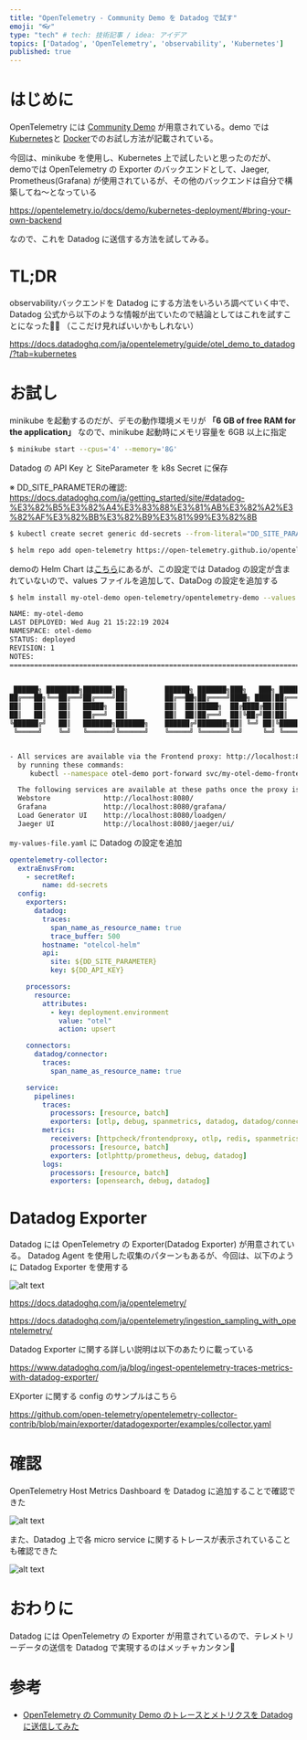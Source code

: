 ```yaml
---
title: "OpenTelemetry - Community Demo を Datadog で試す"
emoji: "👓"
type: "tech" # tech: 技術記事 / idea: アイデア
topics: ['Datadog', 'OpenTelemetry', 'observability', 'Kubernetes']
published: true
---
```


# はじめに

OpenTelemetry には [Community Demo](https://opentelemetry.io/ja/docs/demo/) が用意されている。demo では[Kubernetes](https://opentelemetry.io/docs/demo/kubernetes-deployment/)と [Docker](https://opentelemetry.io/docs/demo/docker-deployment/)でのお試し方法が記載されている。

今回は、minikube を使用し、Kubernetes 上で試したいと思ったのだが、
demoでは OpenTelemetry の Exporter のバックエンドとして、Jaeger, Prometheus(Grafana) が使用されているが、その他のバックエンドは自分で構築してね〜となっている

https://opentelemetry.io/docs/demo/kubernetes-deployment/#bring-your-own-backend

なので、これを Datadog に送信する方法を試してみる。


# TL;DR
observabilityバックエンドを Datadog にする方法をいろいろ調べていく中で、Datadog 公式から以下のような情報が出ていたので結論としてはこれを試すことになった😮‍💨
（ここだけ見ればいいかもしれない）

https://docs.datadoghq.com/ja/opentelemetry/guide/otel_demo_to_datadog/?tab=kubernetes


# お試し

minikube を起動するのだが、デモの動作環境メモリが
**「6 GB of free RAM for the application」** なので、minikube 起動時にメモリ容量を 6GB 以上に指定

```bash
$ minikube start --cpus='4' --memory='8G'
```

Datadog の API Key と SiteParameter を k8s Secret に保存

※ DD_SITE_PARAMETERの確認: https://docs.datadoghq.com/ja/getting_started/site/#datadog-%E3%82%B5%E3%82%A4%E3%83%88%E3%81%AB%E3%82%A2%E3%82%AF%E3%82%BB%E3%82%B9%E3%81%99%E3%82%8B
```bash
$ kubectl create secret generic dd-secrets --from-literal="DD_SITE_PARAMETER=<Your API Site>" --from-literal="DD_API_KEY=<Your API Key>"
```


```bash
$ helm repo add open-telemetry https://open-telemetry.github.io/opentelemetry-helm-charts
```

demoの Helm Chart は[こちら](https://github.com/open-telemetry/opentelemetry-helm-charts/blob/main/charts/opentelemetry-demo/values.yaml#L674)にあるが、この設定では Datadog の設定が含まれていないので、values ファイルを追加して、DataDog の設定を追加する

```bash
$ helm install my-otel-demo open-telemetry/opentelemetry-demo --values my-values-file.yaml

NAME: my-otel-demo
LAST DEPLOYED: Wed Aug 21 15:22:19 2024
NAMESPACE: otel-demo
STATUS: deployed
REVISION: 1
NOTES:
=======================================================================================


 ██████╗ ████████╗███████╗██╗         ██████╗ ███████╗███╗   ███╗ ██████╗
██╔═══██╗╚══██╔══╝██╔════╝██║         ██╔══██╗██╔════╝████╗ ████║██╔═══██╗
██║   ██║   ██║   █████╗  ██║         ██║  ██║█████╗  ██╔████╔██║██║   ██║
██║   ██║   ██║   ██╔══╝  ██║         ██║  ██║██╔══╝  ██║╚██╔╝██║██║   ██║
╚██████╔╝   ██║   ███████╗███████╗    ██████╔╝███████╗██║ ╚═╝ ██║╚██████╔╝
 ╚═════╝    ╚═╝   ╚══════╝╚══════╝    ╚═════╝ ╚══════╝╚═╝     ╚═╝ ╚═════╝


- All services are available via the Frontend proxy: http://localhost:8080
  by running these commands:
     kubectl --namespace otel-demo port-forward svc/my-otel-demo-frontendproxy 8080:8080

  The following services are available at these paths once the proxy is exposed:
  Webstore             http://localhost:8080/
  Grafana              http://localhost:8080/grafana/
  Load Generator UI    http://localhost:8080/loadgen/
  Jaeger UI            http://localhost:8080/jaeger/ui/
```


`my-values-file.yaml` に Datadog の設定を追加

```yaml:my-values-file.yaml
opentelemetry-collector:
  extraEnvsFrom:
    - secretRef:
        name: dd-secrets
  config:
    exporters:
      datadog:
        traces:
          span_name_as_resource_name: true
          trace_buffer: 500
        hostname: "otelcol-helm"
        api:
          site: ${DD_SITE_PARAMETER}
          key: ${DD_API_KEY}

    processors:
      resource:
        attributes:
          - key: deployment.environment
            value: "otel"
            action: upsert

    connectors:
      datadog/connector:
        traces:
          span_name_as_resource_name: true

    service:
      pipelines:
        traces:
          processors: [resource, batch]
          exporters: [otlp, debug, spanmetrics, datadog, datadog/connector]
        metrics:
          receivers: [httpcheck/frontendproxy, otlp, redis, spanmetrics, datadog/connector]
          processors: [resource, batch]
          exporters: [otlphttp/prometheus, debug, datadog]
        logs:
          processors: [resource, batch]
          exporters: [opensearch, debug, datadog]
```


# Datadog Exporter
Datadog には OpenTelemetry の Exporter(Datadog Exporter) が用意されている。
Datadog Agent を使用した収集のパターンもあるが、今回は、以下のように Datadog Exporter を使用する

![alt text](/images/otel-datadog-demo/datadog-exporter.png)

https://docs.datadoghq.com/ja/opentelemetry/


https://docs.datadoghq.com/ja/opentelemetry/ingestion_sampling_with_opentelemetry/


Datadog Exporter に関する詳しい説明は以下のあたりに載っている

https://www.datadoghq.com/ja/blog/ingest-opentelemetry-traces-metrics-with-datadog-exporter/

EXporter に関する config のサンプルはこちら

https://github.com/open-telemetry/opentelemetry-collector-contrib/blob/main/exporter/datadogexporter/examples/collector.yaml


# 確認

OpenTelemetry Host Metrics Dashboard を Datadog に追加することで確認できた

![alt text](/images/otel-datadog-demo/datadog-image-0.png)

また、Datadog 上で各 micro service に関するトレースが表示されていることも確認できた

![alt text](/images/otel-datadog-demo/datadog-image-1.png)

# おわりに
Datadog には OpenTelemetry の Exporter が用意されているので、テレメトリーデータの送信を Datadog で実現するのはメッチャカンタン🚀

# 参考
- [OpenTelemetry の Community Demo のトレースとメトリクスを Datadog に送信してみた](https://qiita.com/stanabe/items/0940f0268b4a0afe4381)
